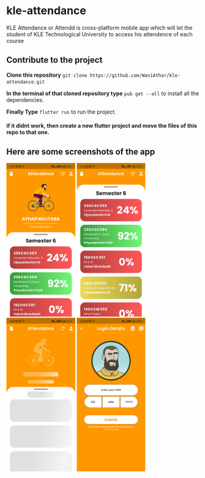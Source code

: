 # kle-attendance
KLE Attendance or Attendd is cross-platform mobile app which will let the student of KLE Technological University to access his attendence of each course

## Contribute to the project
**Clone this repository** `git clone https://github.com/WaniAthar/kle-attendance.git`

**In the terminal of that cloned repository type** `pub get --all` to install all the dependencies.

**Finally Type** `flutter run` to run the project.

#### if it didnt work, then create a new flutter project and move the files of this repo to that one.

## Here are some screenshots of the app  

<img src="md_files/flutter_01.png" alt="screenshot" height="400"> <img src="md_files/flutter_02.png" alt="screenshot" height="400">
<img src="md_files/flutter_03.png" alt="screenshot" height="400">
<img src="md_files/flutter_04.png" alt="screenshot" height="400">


